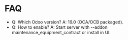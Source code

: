 # FAQ

- Q: Which Odoo version? A: 16.0 (OCA/OCB packaged).
- Q: How to enable? A: Start server with --addon maintenance_equipment_contract or install in UI.
